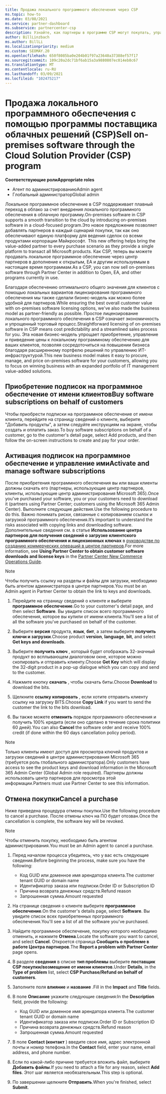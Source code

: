 ```yaml
---
title: Продажа локального программного обеспечения через CSP
ms.topic: how-to
ms.date: 03/08/2021
ms.service: partner-dashboard
ms.subservice: partnercenter-csp
description: Узнайте, как партнеры в программе CSP могут покупать, управлять, продавать и отменять локальные подписки на программное обеспечение от имени клиентов в центре партнеров.
author: BillLinzbach
ms.author: BillLi
ms.localizationpriority: medium
ms.custom: SEOMAY.20
ms.openlocfilehash: 650f8085ba0e204b01f97a23640a37388ef57f17
ms.sourcegitcommit: 109c20a2dc71bf6ab15a3a9880807ec014eb8c67
ms.translationtype: MT
ms.contentlocale: ru-RU
ms.lasthandoff: 03/09/2021
ms.locfileid: "102475217"
---
```

# <a name="sell-on-premises-software-through-the-cloud-solution-provider-csp-program"></a><span data-ttu-id="c7f3c-103">Продажа локального программного обеспечения с помощью программы поставщика облачных решений (CSP)</span><span class="sxs-lookup"><span data-stu-id="c7f3c-103">Sell on-premises software through the Cloud Solution Provider (CSP) program</span></span>

<span data-ttu-id="c7f3c-104">**Соответствующие роли**</span><span class="sxs-lookup"><span data-stu-id="c7f3c-104">**Appropriate roles**</span></span>

- <span data-ttu-id="c7f3c-105">Агент по администрированию</span><span class="sxs-lookup"><span data-stu-id="c7f3c-105">Admin agent</span></span>
- <span data-ttu-id="c7f3c-106">Глобальный администратор</span><span class="sxs-lookup"><span data-stu-id="c7f3c-106">Global admin</span></span>

<span data-ttu-id="c7f3c-107">Локальное программное обеспечение в CSP поддерживает плавный переход в облако за счет внедрения локального программного обеспечения в облачную программу.</span><span class="sxs-lookup"><span data-stu-id="c7f3c-107">On-premises software in CSP supports a smooth transition to the cloud by introducing on-premises software in a cloud-focused program.</span></span><span data-ttu-id="c7f3c-108">Это новое предложение позволяет добавлять партнеров в каждый сценарий покупки, так как оно обеспечивают единую платформу для ведения сделок со всеми продуктами корпорации Майкрософт.</span><span class="sxs-lookup"><span data-stu-id="c7f3c-108">  This new offering helps bring the value-added partner to every purchase scenario as they provide a single platform to transact all Microsoft products.</span></span> <span data-ttu-id="c7f3c-109">Как CSP, теперь вы можете продавать локальное программное обеспечение через центр партнеров в дополнение к открытым, EA и другим используемым в настоящее время программам.</span><span class="sxs-lookup"><span data-stu-id="c7f3c-109">As a CSP, you can now sell on-premises software through Partner Center in addition to Open, EA, and other programs currently in use.</span></span>  
 
<span data-ttu-id="c7f3c-110">Благодаря обеспечению оптимального общего значения для клиентов с помощью локальных вариантов лицензирования программного обеспечения мы также сделали бизнес-модель как можно более удобной для партнеров.</span><span class="sxs-lookup"><span data-stu-id="c7f3c-110">While ensuring the best overall customer value with on-premises software licensing options, we've also made the business model as partner-friendly as possible.</span></span> <span data-ttu-id="c7f3c-111">Простое лицензирование локального программного обеспечения в CSP означает экономичность и упрощенный торговый процесс.</span><span class="sxs-lookup"><span data-stu-id="c7f3c-111">Straightforward licensing of on-premises software in CSP means cost predictability and a streamlined sales process for you.</span></span> <span data-ttu-id="c7f3c-112">Эта новая бизнес-модель упрощает приобретение, управление и приведение цены к локальному программному обеспечению для ваших клиентов, позволяя сосредоточиться на повышении бизнеса благодаря расширенному портфелю решений по управлению ИТ-инфраструктурой.</span><span class="sxs-lookup"><span data-stu-id="c7f3c-112">This new business model makes it easy to procure, manage, and price on-premises software for your customers, allowing you to focus on winning business with an expanded portfolio of IT management value-added solutions.</span></span>

## <a name="buy-software-subscriptions-on-behalf-of-customers"></a><span data-ttu-id="c7f3c-113">Приобретение подписок на программное обеспечение от имени клиентов</span><span class="sxs-lookup"><span data-stu-id="c7f3c-113">Buy software subscriptions on behalf of customers</span></span>

<span data-ttu-id="c7f3c-114">Чтобы приобрести подписки на программное обеспечение от имени клиента, перейдите на страницу сведений о клиенте, выберите "Добавить продукты", а затем следуйте инструкциям на экране, чтобы создать и оплатить заказ.</span><span class="sxs-lookup"><span data-stu-id="c7f3c-114">To buy software subscriptions on behalf of a customer, go to the customer's detail page, select Add products, and then follow the on-screen instructions to create and pay for your order.</span></span>

## <a name="activate-and-manage-software-subscriptions"></a><span data-ttu-id="c7f3c-115">Активация подписок на программное обеспечение и управление ими</span><span class="sxs-lookup"><span data-stu-id="c7f3c-115">Activate and manage software subscriptions</span></span>

<span data-ttu-id="c7f3c-116">После приобретения программного обеспечения вы или ваши клиенты должны скачать его (партнеры, использующие центр партнеров, клиенты, использующие центр администрирования Microsoft 365).</span><span class="sxs-lookup"><span data-stu-id="c7f3c-116">Once you've purchased your software, you or your customers need to download it (partners using Partner Center; customers using the Microsoft 365 Admin Center).</span></span> <span data-ttu-id="c7f3c-117">Выполните следующие действия.</span><span class="sxs-lookup"><span data-stu-id="c7f3c-117">Use the following procedure to do this.</span></span> <span data-ttu-id="c7f3c-118">Важно понимать риски, связанные с копированием ссылок и загрузкой программного обеспечения.</span><span class="sxs-lookup"><span data-stu-id="c7f3c-118">It’s important to understand the risks associated with copying links and downloading software.</span></span> <span data-ttu-id="c7f3c-119">Дополнительные сведения см. в статье **Использование центра партнеров для получения сведений о загрузке клиентского программного обеспечения и лицензионных ключах** в [руководстве по созданию коммерческих операций в центре партнеров](https://partner.microsoft.com/resources/detail/partner-center-new-commerce-operations-guide-pdf).</span><span class="sxs-lookup"><span data-stu-id="c7f3c-119">For more information, see **Using Partner Center to obtain customer software downloads and license keys** in the [Partner Center New Commerce Operations Guide](https://partner.microsoft.com/resources/detail/partner-center-new-commerce-operations-guide-pdf).</span></span>

>[!NOTE]
><span data-ttu-id="c7f3c-120">Чтобы получить ссылку на разделы и файлы для загрузки, необходимо быть агентом администратора в центре партнеров.</span><span class="sxs-lookup"><span data-stu-id="c7f3c-120">You must be an Admin agent in Partner Center to obtain the link to keys and downloads.</span></span>

1. <span data-ttu-id="c7f3c-121">Перейдите на страницу сведений о клиенте и выберите **программное обеспечение**.</span><span class="sxs-lookup"><span data-stu-id="c7f3c-121">Go to your customer's detail page, and then select **Software**.</span></span> <span data-ttu-id="c7f3c-122">Вы увидите список всего программного обеспечения, которое вы купили от имени клиента.</span><span class="sxs-lookup"><span data-stu-id="c7f3c-122">You'll see a list of all the software you've purchased on behalf of the customer.</span></span>

2. <span data-ttu-id="c7f3c-123">Выберите **версия** продукта, **язык**, **бит**, а затем выберите **получить ключи и загрузки**.</span><span class="sxs-lookup"><span data-stu-id="c7f3c-123">Choose product **version**, **language**, **bit**, and select **Get keys and downloads**.</span></span> 

3. <span data-ttu-id="c7f3c-124">Выберите **получить ключ** , который будет отображать 32-значный продукт во всплывающем диалоговом окне, которое можно скопировать и отправить клиенту.</span><span class="sxs-lookup"><span data-stu-id="c7f3c-124">Choose **Get Key** which will display the 32-digit product in a pop-up dialogue which you can copy and send to the customer.</span></span> 

4. <span data-ttu-id="c7f3c-125">Нажмите кнопку **скачать** , чтобы скачать биты.</span><span class="sxs-lookup"><span data-stu-id="c7f3c-125">Choose **Download** to download the bits.</span></span> 

5. <span data-ttu-id="c7f3c-126">Щелкните **ссылку копировать** , если хотите отправить клиенту ссылку на загрузку BITS.</span><span class="sxs-lookup"><span data-stu-id="c7f3c-126">Choose **Copy Link** if you want to send the customer the link to the bits download.</span></span> 

6. <span data-ttu-id="c7f3c-127">Вы также можете **отменить** порядок программного обеспечения и получить 100% кредита (если оно сделано в течение срока политики 60 дней).</span><span class="sxs-lookup"><span data-stu-id="c7f3c-127">You can also **Cancel** the software order and receive 100% credit (if done within the 60 days cancellation policy period).</span></span>

>[!NOTE]
><span data-ttu-id="c7f3c-128">Только клиенты имеют доступ для просмотра ключей продуктов и загрузки сведений в центре администрирования Microsoft 365 (требуется роль глобального администратора).</span><span class="sxs-lookup"><span data-stu-id="c7f3c-128">Only customers have access to see the product keys and download information in the Microsoft 365 Admin Center (Global Admin role required).</span></span> <span data-ttu-id="c7f3c-129">Партнеры должны использовать центр партнеров для просмотра этой информации.</span><span class="sxs-lookup"><span data-stu-id="c7f3c-129">Partners must use Partner Center to see this information.</span></span>

## <a name="cancel-a-purchase"></a><span data-ttu-id="c7f3c-130">Отмена покупки</span><span class="sxs-lookup"><span data-stu-id="c7f3c-130">Cancel a purchase</span></span>

<span data-ttu-id="c7f3c-131">Ниже приведена процедура отмены покупки.</span><span class="sxs-lookup"><span data-stu-id="c7f3c-131">Use the following procedure to cancel a purchase.</span></span> <span data-ttu-id="c7f3c-132">После отмены ключ на ПО будет отозван.</span><span class="sxs-lookup"><span data-stu-id="c7f3c-132">Once the cancellation is complete, the software key will be revoked.</span></span>

>[!NOTE]
><span data-ttu-id="c7f3c-133">Чтобы отменить покупку, необходимо быть агентом администрирования.</span><span class="sxs-lookup"><span data-stu-id="c7f3c-133">You must be an Admin agent to cancel a purchase.</span></span> 

1.  <span data-ttu-id="c7f3c-134">Перед началом процесса убедитесь, что у вас есть следующие сведения.</span><span class="sxs-lookup"><span data-stu-id="c7f3c-134">Before beginning the process, make sure you have the following:</span></span> 
    - <span data-ttu-id="c7f3c-135">Код GUID или доменное имя арендатора клиента.</span><span class="sxs-lookup"><span data-stu-id="c7f3c-135">The customer tenant GUID or domain name</span></span>
    - <span data-ttu-id="c7f3c-136">Идентификатор заказа или подписки.</span><span class="sxs-lookup"><span data-stu-id="c7f3c-136">Order ID or Subscription ID</span></span>
    - <span data-ttu-id="c7f3c-137">Причина возврата денежных средств.</span><span class="sxs-lookup"><span data-stu-id="c7f3c-137">Refund reason</span></span>
    - <span data-ttu-id="c7f3c-138">Запрошенная сумма.</span><span class="sxs-lookup"><span data-stu-id="c7f3c-138">Amount requested</span></span>

2.  <span data-ttu-id="c7f3c-139">На странице сведения о клиенте выберите **программное обеспечение**.</span><span class="sxs-lookup"><span data-stu-id="c7f3c-139">On the customer's details page, select **Software**.</span></span> <span data-ttu-id="c7f3c-140">Вы увидите список всех приобретенных программного обеспечения.</span><span class="sxs-lookup"><span data-stu-id="c7f3c-140">You'll see a list of all the software you've purchased.</span></span> 

3.  <span data-ttu-id="c7f3c-141">Найдите программное обеспечение, покупку которого необходимо отменить, и нажмите **Отмена**.</span><span class="sxs-lookup"><span data-stu-id="c7f3c-141">Locate the software you want to cancel, and select **Cancel**.</span></span> <span data-ttu-id="c7f3c-142">Откроется страница **Сообщить о проблеме в работе Центра партнеров**.</span><span class="sxs-lookup"><span data-stu-id="c7f3c-142">The **Report a problem with Partner Center** page opens.</span></span> 

4.  <span data-ttu-id="c7f3c-143">В разделе **сведения** в списке **тип проблемы** выберите **поставщик CSP покупки/возмещение от имени клиентов**.</span><span class="sxs-lookup"><span data-stu-id="c7f3c-143">Under **Details**, in the **Type of problem** list, select **CSP Purchase/Refund on behalf of customers**.</span></span>

5.  <span data-ttu-id="c7f3c-144">Заполните поля **влияние** и **название** .</span><span class="sxs-lookup"><span data-stu-id="c7f3c-144">Fill in the **Impact** and **Title** fields.</span></span> 

6.  <span data-ttu-id="c7f3c-145">В поле **Описание** укажите следующие сведения:</span><span class="sxs-lookup"><span data-stu-id="c7f3c-145">In the **Description** field, provide the following:</span></span> 
    -   <span data-ttu-id="c7f3c-146">Код GUID или доменное имя арендатора клиента.</span><span class="sxs-lookup"><span data-stu-id="c7f3c-146">The customer tenant GUID or domain name</span></span>
    -   <span data-ttu-id="c7f3c-147">Идентификатор заказа или подписки.</span><span class="sxs-lookup"><span data-stu-id="c7f3c-147">Order ID or Subscription ID</span></span>
    -   <span data-ttu-id="c7f3c-148">Причина возврата денежных средств.</span><span class="sxs-lookup"><span data-stu-id="c7f3c-148">Refund reason</span></span>
    -   <span data-ttu-id="c7f3c-149">Запрошенная сумма.</span><span class="sxs-lookup"><span data-stu-id="c7f3c-149">Amount requested</span></span>

7.  <span data-ttu-id="c7f3c-150">В поле **Contact (контакт** ) введите свое имя, адрес электронной почты и номер телефона.</span><span class="sxs-lookup"><span data-stu-id="c7f3c-150">In the **Contact** field, enter your name, email address, and phone number.</span></span> 

8.  <span data-ttu-id="c7f3c-151">Если по какой-либо причине требуется вложить файл, выберите **Добавить файлы**.</span><span class="sxs-lookup"><span data-stu-id="c7f3c-151">If you need to attach a file for any reason, select **Add files**.</span></span> <span data-ttu-id="c7f3c-152">Этот шаг является необязательным.</span><span class="sxs-lookup"><span data-stu-id="c7f3c-152">This step is optional.</span></span> 

9.  <span data-ttu-id="c7f3c-153">По завершении щелкните **Отправить**.</span><span class="sxs-lookup"><span data-stu-id="c7f3c-153">When you're finished, select **Submit**.</span></span>
